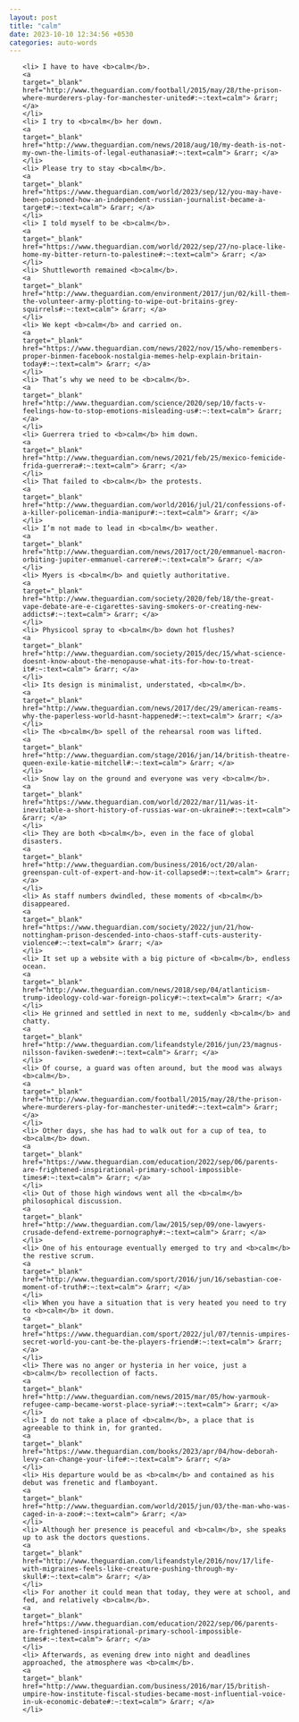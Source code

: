 ```yaml
---
layout: post
title: "calm"
date: 2023-10-10 12:34:56 +0530
categories: auto-words
---
```

<ol>

    <li> I have to have <b>calm</b>.
    <a 
    target="_blank" 
    href="http://www.theguardian.com/football/2015/may/28/the-prison-where-murderers-play-for-manchester-united#:~:text=calm"> &rarr; </a>
    </li>
    <li> I try to <b>calm</b> her down.
    <a 
    target="_blank" 
    href="http://www.theguardian.com/news/2018/aug/10/my-death-is-not-my-own-the-limits-of-legal-euthanasia#:~:text=calm"> &rarr; </a>
    </li>
    <li> Please try to stay <b>calm</b>.
    <a 
    target="_blank" 
    href="https://www.theguardian.com/world/2023/sep/12/you-may-have-been-poisoned-how-an-independent-russian-journalist-became-a-target#:~:text=calm"> &rarr; </a>
    </li>
    <li> I told myself to be <b>calm</b>.
    <a 
    target="_blank" 
    href="https://www.theguardian.com/world/2022/sep/27/no-place-like-home-my-bitter-return-to-palestine#:~:text=calm"> &rarr; </a>
    </li>
    <li> Shuttleworth remained <b>calm</b>.
    <a 
    target="_blank" 
    href="http://www.theguardian.com/environment/2017/jun/02/kill-them-the-volunteer-army-plotting-to-wipe-out-britains-grey-squirrels#:~:text=calm"> &rarr; </a>
    </li>
    <li> We kept <b>calm</b> and carried on.
    <a 
    target="_blank" 
    href="https://www.theguardian.com/news/2022/nov/15/who-remembers-proper-binmen-facebook-nostalgia-memes-help-explain-britain-today#:~:text=calm"> &rarr; </a>
    </li>
    <li> That’s why we need to be <b>calm</b>.
    <a 
    target="_blank" 
    href="http://www.theguardian.com/science/2020/sep/10/facts-v-feelings-how-to-stop-emotions-misleading-us#:~:text=calm"> &rarr; </a>
    </li>
    <li> Guerrera tried to <b>calm</b> him down.
    <a 
    target="_blank" 
    href="http://www.theguardian.com/news/2021/feb/25/mexico-femicide-frida-guerrera#:~:text=calm"> &rarr; </a>
    </li>
    <li> That failed to <b>calm</b> the protests.
    <a 
    target="_blank" 
    href="http://www.theguardian.com/world/2016/jul/21/confessions-of-a-killer-policeman-india-manipur#:~:text=calm"> &rarr; </a>
    </li>
    <li> I’m not made to lead in <b>calm</b> weather.
    <a 
    target="_blank" 
    href="http://www.theguardian.com/news/2017/oct/20/emmanuel-macron-orbiting-jupiter-emmanuel-carrere#:~:text=calm"> &rarr; </a>
    </li>
    <li> Myers is <b>calm</b> and quietly authoritative.
    <a 
    target="_blank" 
    href="http://www.theguardian.com/society/2020/feb/18/the-great-vape-debate-are-e-cigarettes-saving-smokers-or-creating-new-addicts#:~:text=calm"> &rarr; </a>
    </li>
    <li> Physicool spray to <b>calm</b> down hot flushes?
    <a 
    target="_blank" 
    href="http://www.theguardian.com/society/2015/dec/15/what-science-doesnt-know-about-the-menopause-what-its-for-how-to-treat-it#:~:text=calm"> &rarr; </a>
    </li>
    <li> Its design is minimalist, understated, <b>calm</b>.
    <a 
    target="_blank" 
    href="http://www.theguardian.com/news/2017/dec/29/american-reams-why-the-paperless-world-hasnt-happened#:~:text=calm"> &rarr; </a>
    </li>
    <li> The <b>calm</b> spell of the rehearsal room was lifted.
    <a 
    target="_blank" 
    href="http://www.theguardian.com/stage/2016/jan/14/british-theatre-queen-exile-katie-mitchell#:~:text=calm"> &rarr; </a>
    </li>
    <li> Snow lay on the ground and everyone was very <b>calm</b>.
    <a 
    target="_blank" 
    href="https://www.theguardian.com/world/2022/mar/11/was-it-inevitable-a-short-history-of-russias-war-on-ukraine#:~:text=calm"> &rarr; </a>
    </li>
    <li> They are both <b>calm</b>, even in the face of global disasters.
    <a 
    target="_blank" 
    href="http://www.theguardian.com/business/2016/oct/20/alan-greenspan-cult-of-expert-and-how-it-collapsed#:~:text=calm"> &rarr; </a>
    </li>
    <li> As staff numbers dwindled, these moments of <b>calm</b> disappeared.
    <a 
    target="_blank" 
    href="https://www.theguardian.com/society/2022/jun/21/how-nottingham-prison-descended-into-chaos-staff-cuts-austerity-violence#:~:text=calm"> &rarr; </a>
    </li>
    <li> It set up a website with a big picture of <b>calm</b>, endless ocean.
    <a 
    target="_blank" 
    href="http://www.theguardian.com/news/2018/sep/04/atlanticism-trump-ideology-cold-war-foreign-policy#:~:text=calm"> &rarr; </a>
    </li>
    <li> He grinned and settled in next to me, suddenly <b>calm</b> and chatty.
    <a 
    target="_blank" 
    href="http://www.theguardian.com/lifeandstyle/2016/jun/23/magnus-nilsson-faviken-sweden#:~:text=calm"> &rarr; </a>
    </li>
    <li> Of course, a guard was often around, but the mood was always <b>calm</b>.
    <a 
    target="_blank" 
    href="http://www.theguardian.com/football/2015/may/28/the-prison-where-murderers-play-for-manchester-united#:~:text=calm"> &rarr; </a>
    </li>
    <li> Other days, she has had to walk out for a cup of tea, to <b>calm</b> down.
    <a 
    target="_blank" 
    href="https://www.theguardian.com/education/2022/sep/06/parents-are-frightened-inspirational-primary-school-impossible-times#:~:text=calm"> &rarr; </a>
    </li>
    <li> Out of those high windows went all the <b>calm</b> philosophical discussion.
    <a 
    target="_blank" 
    href="http://www.theguardian.com/law/2015/sep/09/one-lawyers-crusade-defend-extreme-pornography#:~:text=calm"> &rarr; </a>
    </li>
    <li> One of his entourage eventually emerged to try and <b>calm</b> the restive scrum.
    <a 
    target="_blank" 
    href="http://www.theguardian.com/sport/2016/jun/16/sebastian-coe-moment-of-truth#:~:text=calm"> &rarr; </a>
    </li>
    <li> When you have a situation that is very heated you need to try to <b>calm</b> it down.
    <a 
    target="_blank" 
    href="https://www.theguardian.com/sport/2022/jul/07/tennis-umpires-secret-world-you-cant-be-the-players-friend#:~:text=calm"> &rarr; </a>
    </li>
    <li> There was no anger or hysteria in her voice, just a <b>calm</b> recollection of facts.
    <a 
    target="_blank" 
    href="http://www.theguardian.com/news/2015/mar/05/how-yarmouk-refugee-camp-became-worst-place-syria#:~:text=calm"> &rarr; </a>
    </li>
    <li> I do not take a place of <b>calm</b>, a place that is agreeable to think in, for granted.
    <a 
    target="_blank" 
    href="https://www.theguardian.com/books/2023/apr/04/how-deborah-levy-can-change-your-life#:~:text=calm"> &rarr; </a>
    </li>
    <li> His departure would be as <b>calm</b> and contained as his debut was frenetic and flamboyant.
    <a 
    target="_blank" 
    href="http://www.theguardian.com/world/2015/jun/03/the-man-who-was-caged-in-a-zoo#:~:text=calm"> &rarr; </a>
    </li>
    <li> Although her presence is peaceful and <b>calm</b>, she speaks up to ask the doctors questions.
    <a 
    target="_blank" 
    href="http://www.theguardian.com/lifeandstyle/2016/nov/17/life-with-migraines-feels-like-creature-pushing-through-my-skull#:~:text=calm"> &rarr; </a>
    </li>
    <li> For another it could mean that today, they were at school, and fed, and relatively <b>calm</b>.
    <a 
    target="_blank" 
    href="https://www.theguardian.com/education/2022/sep/06/parents-are-frightened-inspirational-primary-school-impossible-times#:~:text=calm"> &rarr; </a>
    </li>
    <li> Afterwards, as evening drew into night and deadlines approached, the atmosphere was <b>calm</b>.
    <a 
    target="_blank" 
    href="http://www.theguardian.com/business/2016/mar/15/british-umpire-how-institute-fiscal-studies-became-most-influential-voice-in-uk-economic-debate#:~:text=calm"> &rarr; </a>
    </li>